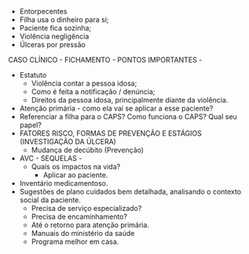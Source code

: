- Entorpecentes
- Filha usa o dinheiro para si; 
- Paciente fica sozinha;
- Violência negligência
- Úlceras por pressão 


CASO CLÍNICO - FICHAMENTO - PONTOS IMPORTANTES -
- Estatuto 
	- Violência contar a pessoa idosa;
	- Como é feita a notificação / denúncia;
	- Direitos da pessoa idosa, principalmente diante da violência. 
- Atenção primária - como ela vai se aplicar a esse paciente?
- Referenciar a filha para o CAPS? Como funciona o CAPS? Qual seu papel?
- FATORES RISCO, FORMAS DE PREVENÇÃO E ESTÁGIOS (INVESTIGAÇÃO DA ÚLCERA)
	- Mudança de decúbito (Prevenção)
- AVC - SEQUELAS - 
	- Quais os impactos na vida? 
		- Aplicar ao paciente.
- Inventário medicamentoso. 
- Sugestões de plano cuidados bem detalhada, analisando o contexto social da paciente. 
	- Precisa de serviço especializado? 
	- Precisa de encaminhamento?
	- Até o retorno para atenção primária. 
	- Manuais do ministério da saúde 
	- Programa melhor em casa. 